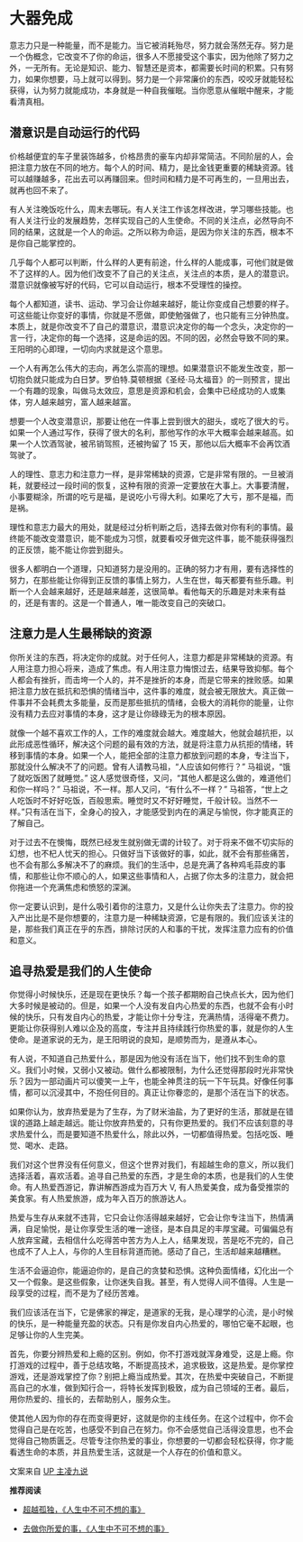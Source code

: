 # 大器免成


意志力只是一种能量，而不是能力。当它被消耗殆尽，努力就会荡然无存。努力是一个伪概念，它改变不了你的命运，很多人不愿接受这个事实，因为他除了努力之外，一无所有。无论是知识、能力、智慧还是资本，都需要长时间的积累。只有努力，如果你想要，马上就可以得到。努力是一个非常廉价的东西，咬咬牙就能轻松获得，认为努力就能成功，本身就是一种自我催眠。当你愿意从催眠中醒来，才能看清真相。

## 潜意识是自动运行的代码

价格越便宜的车子里装饰越多，价格昂贵的豪车内却非常简洁。不同阶层的人，会把注意力放在不同的地方。每个人的时间、精力，是比金钱更重要的稀缺资源。钱可以越赚越多，花出去可以再赚回来。但时间和精力是不可再生的，一旦用出去，就再也回不来了。

有人关注晚饭吃什么，周末去哪玩。有人关注工作该怎样改进，学习哪些技能。也有人关注行业的发展趋势，怎样实现自己的人生使命。不同的关注点，必然导向不同的结果，这就是一个人的命运。之所以称为命运，是因为你关注的东西，根本不是你自己能掌控的。

几乎每个人都可以判断，什么样的人更有前途，什么样的人能成事，可他们就是做不了这样的人。因为他们改变不了自己的关注点，关注点的本质，是人的潜意识。潜意识就像被写好的代码，它可以自动运行，根本不受理性的操控。

每个人都知道，读书、运动、学习会让你越来越好，能让你变成自己想要的样子。可这些能让你变好的事情，你就是不愿做，即使勉强做了，也只能有三分钟热度。本质上，就是你改变不了自己的潜意识，潜意识决定你的每一个念头，决定你的一言一行，决定你的每一个选择，这是命运的因。不同的因，必然会导致不同的果。王阳明的心即理，一切向内求就是这个意思。

一个人有再怎么伟大的志向，再怎么崇高的理想。如果潜意识不能发生改变，那一切抱负就只能成为白日梦。罗伯特.莫顿根据《圣经·马太福音》的一则预言，提出一个有趣的现象，叫做马太效应，意思是资源和机会，会集中已经成功的人或集体，穷人越来越穷，富人越来越富。

想要一个人改变潜意识，那要让他在一件事上尝到很大的甜头，或吃了很大的亏。如果一个人通过写作，获得了很大的名利，那他写作的水平大概率会越来越高。如果一个人饮酒驾驶，被吊销驾照，还被拘留了 15 天，那他以后大概率不会再饮酒驾驶了。

人的理性、意志力和注意力一样，是非常稀缺的资源，它是非常有限的。一旦被消耗，就要经过一段时间的恢复，这种有限的资源一定要放在大事上。大事要清醒，小事要糊涂，所谓的吃亏是福，是说吃小亏得大利。如果吃了大亏，那不是福，而是祸。

理性和意志力最大的用处，就是经过分析判断之后，选择去做对你有利的事情。最终能不能改变潜意识，能不能成为习惯，就要看咬牙做完这件事，能不能获得强烈的正反馈，能不能让你尝到甜头。

很多人都明白一个道理，只知道努力是没用的。正确的努力才有用，要有选择性的努力，在那些能让你得到正反馈的事情上努力，人生在世，每天都要有些乐趣。判断一个人会越来越好，还是越来越差，这很简单。看他每天的乐趣是对未来有益的，还是有害的。这是一个普通人，唯一能改变自己的突破口。

## 注意力是人生最稀缺的资源

你所关注的东西，将决定你的成就。对于任何人，注意力都是非常稀缺的资源。有人用注意力担心将来，造成了焦虑。有人用注意力悔恨过去，结果导致抑郁。每个人都会有挫折，而击垮一个人的，并不是挫折的本身，而是它带来的挫败感。如果把注意力放在抵抗和恐惧的情绪当中，这件事的难度，就会被无限放大。真正做一件事并不会耗费太多能量，反而是那些抵抗的情绪，会极大的消耗你的能量，让你没有精力去应对事情的本身，这才是让你碌碌无为的根本原因。

就像一个越不喜欢工作的人，工作的难度就会越大。难度越大，他就会越抗拒，以此形成恶性循环，解决这个问题的最有效的方法，就是将注意力从抗拒的情绪，转移到事情的本身。如果一个人，能把全部的注意力都放到问题的本身，专注当下，那就没什么解决不了的问题。曾有人请教马祖，“人应该如何修行？” 马祖说，“饿了就吃饭困了就睡觉。” 这人感觉很奇怪，又问，“其他人都是这么做的，难道他们和你一样吗？” 马祖说，不一样。那人又问，“有什么不一样？” 马祖答，“世上之人吃饭时不好好吃饭，百般思索。睡觉时又不好好睡觉，千般计较。当然不一样。”只有活在当下，全身心的投入，才能感受到内在的满足与愉悦，你才能真正的了解自己。

对于过去不在懊悔，既然已经发生就别做无谓的计较了。对于将来不做不切实际的幻想，也不杞人忧天的担心。只做好当下该做好的事，如此，就不会有那些痛苦，也不会有那么多解决不了的麻烦。我们的生活中，总是充满了各种鸡毛蒜皮的事情，和那些让你不顺心的人，如果这些事情和人，占据了你太多的注意力，就会把你拖进一个充满焦虑和愤怒的深渊。

你一定要认识到，是什么吸引着你的注意力，又是什么让你失去了注意力。你的投入产出比是不是你想要的，注意力是一种稀缺资源，它是有限的。我们应该关注的是，那些我们真正在乎的东西，排除讨厌的人和事的干扰，发挥注意力应有的价值和意义。

## 追寻热爱是我们的人生使命

你觉得小时候快乐，还是现在更快乐？每一个孩子都期盼自己快点长大，因为他们大多时候是被动的。但是，如果一个人没有发自内心热爱的东西，也就不会有小时候的快乐，只有发自内心的热爱，才能让你十分专注，充满热情，活得毫不费力。更能让你获得别人难以企及的高度，专注并且持续践行你热爱的事，就是你的人生使命。是道家说的无为，是王阳明说的良知，是顺势而为，是遵从本心。

有人说，不知道自己热爱什么，那是因为他没有活在当下，他们找不到生命的意义。我们小时候，又弱小又被动。做什么都被限制，为什么还觉得那段时光非常快乐？因为一部动画片可以傻笑一上午，也能全神贯注的玩一下午玩具。好像任何事情，都可以沉浸其中，不抱任何目的。真正让你眷恋的，是那个活在当下的状态。

如果你认为，放弃热爱是为了生存，为了财米油盐，为了更好的生活，那就是在错误的道路上越走越远。能让你放弃热爱的，只有你更热爱的。我们不应该刻意的寻求热爱什么，而是要知道不热爱什么，除此以外，一切都值得热爱。包括吃饭、睡觉、喝水、走路。

我们对这个世界没有任何意义，但这个世界对我们，有超越生命的意义，所以我们选择活着，喜欢活着。追寻自己热爱的东西，才是生命的本质，也是我们的人生使命。有人热爱西游记，靠讲解西游成为百万大 V, 有人热爱美食，成为备受推崇的美食家。有人热爱旅游，成为年入百万的旅游达人。

热爱与生存从来就不违背，它只会让你活得越来越好，它会让你专注当下，热情满满，自足愉悦，是让你享受生活的唯一途径，是本自具足的丰厚宝藏。可偏偏总有人放弃宝藏，去相信什么吃得苦中苦方为人上人，结果发现，苦是吃不完的，自己也成不了人上人，与你的人生目标背道而驰。感动了自己，生活却越来越糟糕。

生活不会逼迫你，能逼迫你的，是自己的贪婪和恐惧。这种负面情绪，幻化出一个又一个假象。是这些假象，让你迷失自我。甚至，有人觉得人间不值得。人生是一段享受的过程，而不是为了经历苦难。

我们应该活在当下，它是佛家的禅定，是道家的无我，是心理学的心流，是小时候的快乐，是一种能量充盈的状态。只有是你发自内心热爱的，哪怕它毫不起眼，也足够让你的人生完美。

首先，你要分辨热爱和上瘾的区别。例如，你不打游戏就浑身难受，这是上瘾。你打游戏的过程中，善于总结攻略，不断提高技术，追求极致，这是热爱。是你掌控游戏，还是游戏掌控了你？别把上瘾当成热爱。其次，在热爱中突破自己，不断提高自己的水准，做到知行合一，将特长发挥到极致，成为自己领域的王者。最后，用你热爱的、擅长的，去帮助别人，服务众生。

使其他人因为你的存在而变得更好，这就是你的主线任务。在这个过程中，你不会觉得自己是在吃苦，也感受不到自己在努力。你不会感觉自己活得没意思，也不会觉得自己物质匮乏。尽管专注你热爱的事业，你想要的一切都会轻松获得，你才能看透生命的本质，并且热爱生活，这就是一个人存在的价值和意义。

文案来自 [UP 主凌九说](https://space.bilibili.com/3461570879294103)

**推荐阅读**

- [超越孤独，《人生中不可不想的事》](https://mp.weixin.qq.com/s/1sPTgTUrDcXsn5tdKps3Hg)

- [去做你所爱的事，《人生中不可不想的事》](https://mp.weixin.qq.com/s/vTJMR_rnSkG4m9zeNDuOXA)

